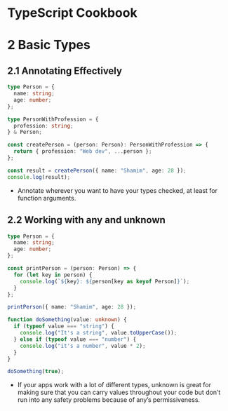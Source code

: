 # TypeScript Cookbook

# 2 Basic Types

## 2.1 Annotating Effectively

```ts
type Person = {
  name: string;
  age: number;
};

type PersonWithProfession = {
  profession: string;
} & Person;

const createPerson = (person: Person): PersonWithProfession => {
  return { profession: "Web dev", ...person };
};

const result = createPerson({ name: "Shamim", age: 28 });
console.log(result);
```

- Annotate wherever you want to have your types checked, at least for function arguments.

## 2.2 Working with any and unknown

```ts
type Person = {
  name: string;
  age: number;
};

const printPerson = (person: Person) => {
  for (let key in person) {
    console.log(`${key}: ${person[key as keyof Person]}`);
  }
};

printPerson({ name: "Shamim", age: 28 });

function doSomething(value: unknown) {
  if (typeof value === "string") {
    console.log("It's a string", value.toUpperCase());
  } else if (typeof value === "number") {
    console.log("it's a number", value * 2);
  }
}

doSomething(true);
```

- If your apps work with a lot of different types, unknown is great for making sure that you can carry values throughout your code but don’t run into any safety problems because of any’s permissiveness.
